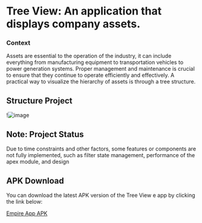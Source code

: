 # Tree View: An application that displays company assets.
### Context

Assets are essential to the operation of the industry, it can include everything from manufacturing equipment to transportation vehicles to power generation systems. 
Proper management and maintenance is crucial to ensure that they continue to operate efficiently and effectively. A practical way to visualize the hierarchy of assets is through a tree structure.

## Structure Project  
!![image](https://github.com/yasmimlps/tree_view/assets/64856423/07cae126-9653-4ecd-a76b-1e56f58ce528)


## Note: Project Status

Due to time constraints and other factors, some features or components are not fully implemented, such as filter state management, performance of the apex module, and design

## APK Download

You can download the latest APK version of the Tree View e app by clicking the link below:

[Empire App APK](https://drive.google.com/file/d/1SRO-r5vwYQN8NlqTyUVMV6y8ZrMF1wKe/view?usp=sharing)


